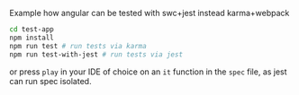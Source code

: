 Example how angular can be tested with swc+jest instead karma+webpack

```sh
cd test-app
npm install
npm run test # run tests via karma 
npm run test-with-jest # run tests via jest 
```

or press `play` in your IDE of choice on an `it` function in the `spec` file, as jest can run spec isolated.
